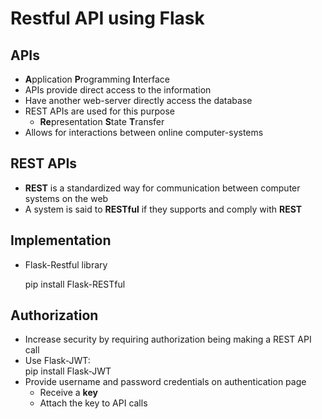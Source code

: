 # Restful API using Flask

## APIs
- **A**pplication **P**rogramming **I**nterface
- APIs provide direct access to the information
- Have another web-server directly access the database
- REST APIs are used for this purpose
    - **Re**presentation **S**tate **T**ransfer
- Allows for interactions between online computer-systems

## REST APIs
- **REST** is a standardized way for communication between computer systems on the web
- A system is said to **RESTful** if they supports and comply with **REST** 

## Implementation
- Flask-Restful library

    pip install Flask-RESTful

## Authorization
- Increase security by requiring authorization being making a REST API call
- Use Flask-JWT:  
    pip install Flask-JWT
- Provide username and password credentials on authentication page
    - Receive a **key**
    - Attach the key to API calls





